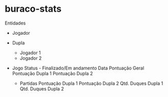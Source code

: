 buraco-stats
============

Entidades

- Jogador
- Dupla
  - Jogador 1
  - Jogador 2

- Jogo
  Status - Finalizado/Em andamento
  Data
  Pontuação Geral
  Pontuação Dupla 1
  Pontuação Dupla 2
  - Partidas
    Pontuação Dupla 1
    Pontuação Dupla 2
    Qtd. Duques Dupla 1
    Qtd. Duques Dupla 2